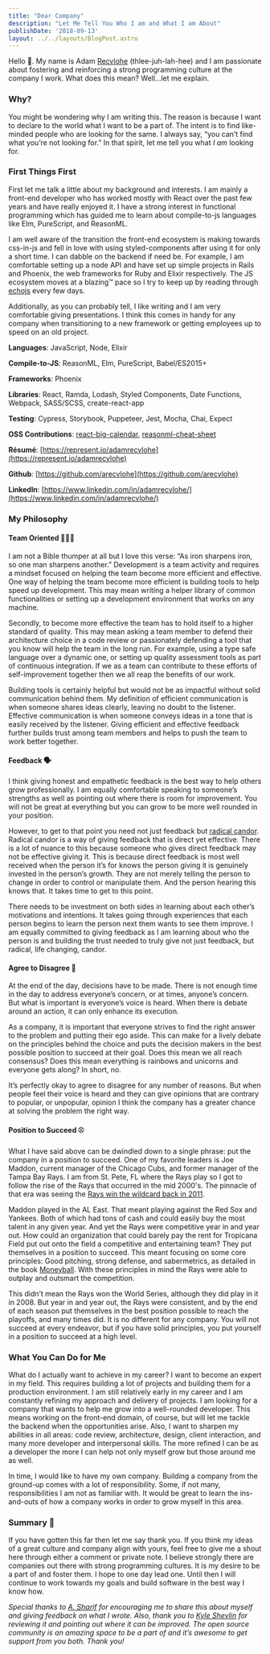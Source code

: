 ```yaml
---
title: "Dear Company"
description: "Let Me Tell You Who I am and What I am About"
publishDate: '2018-09-13'
layout: ../../layouts/BlogPost.astro
---
```


Hello 👋. My name is Adam [Recvlohe](https://medium.com/@arecvlohe/my-last-name-100c297e7a8e) (thlee-juh-lah-hee) and I am passionate about fostering and reinforcing a strong programming culture at the company I work. What does this mean? Well…let me explain.

### Why?

You might be wondering why I am writing this. The reason is because I want to declare to the world what I want to be a part of. The intent is to find like-minded people who are looking for the same. I always say, “you can’t find what you’re not looking for.” In that spirit, let me tell you what _I am_ looking for.

### First Things First

First let me talk a little about my background and interests. I am mainly a front-end developer who has worked mostly with React over the past few years and have really enjoyed it. I have a strong interest in functional programming which has guided me to learn about compile-to-js languages like Elm, PureScript, and ReasonML.

I am well aware of the transition the front-end ecosystem is making towards css-in-js and fell in love with using styled-components after using it for only a short time. I can dabble on the backend if need be. For example, I am comfortable setting up a node API and have set up simple projects in Rails and Phoenix, the web frameworks for Ruby and Elixir respectively. The JS ecosystem moves at a blazing™ pace so I try to keep up by reading through [echojs](http://www.echojs.com/latest/0) every few days.

Additionally, as you can probably tell, I like writing and I am very comfortable giving presentations. I think this comes in handy for any company when transitioning to a new framework or getting employees up to speed on an old project.

**Languages**: JavaScript, Node, Elixir

**Compile-to-JS**: ReasonML, Elm, PureScript, Babel/ES2015+

**Frameworks**: Phoenix

**Libraries**: React, Ramda, Lodash, Styled Components, Date Functions, Webpack, SASS/SCSS, create-react-app

**Testing**: Cypress, Storybook, Puppeteer, Jest, Mocha, Chai, Expect

**OSS Contributions**: [react-big-calendar](https://github.com/intljusticemission/react-big-calendar), [reasonml-cheat-sheet](https://github.com/arecvlohe/reasonml-cheat-sheet)

**Résumé**: [https://represent.io/adamrecvlohe](https://represent.io/adamrecvlohe)

**Github**: [https://github.com/arecvlohe](https://github.com/arecvlohe)

**LinkedIn**: [https://www.linkedin.com/in/adamrecvlohe/](https://www.linkedin.com/in/adamrecvlohe/)

### My Philosophy

#### Team Oriented 👬👫👭

I am not a Bible thumper at all but I love this verse: “As iron sharpens iron, so one man sharpens another.” Development is a team activity and requires a mindset focused on helping the team become more efficient and effective. One way of helping the team become more efficient is building tools to help speed up development. This may mean writing a helper library of common functionalities or setting up a development environment that works on any machine.

Secondly, to become more effective the team has to hold itself to a higher standard of quality. This may mean asking a team member to defend their architecture choice in a code review or passionately defending a tool that you know will help the team in the long run. For example, using a type safe language over a dynamic one, or setting up quality assessment tools as part of continuous integration. If we as a team can contribute to these efforts of self-improvement together then we all reap the benefits of our work.

Building tools is certainly helpful but would not be as impactful without solid communication behind them. My definition of efficient communication is when someone shares ideas clearly, leaving no doubt to the listener. Effective communication is when someone conveys ideas in a tone that is easily received by the listener. Giving efficient and effective feedback further builds trust among team members and helps to push the team to work better together.

#### Feedback 🗣

I think giving honest and empathetic feedback is the best way to help others grow professionally. I am equally comfortable speaking to someone’s strengths as well as pointing out where there is room for improvement. You will not be great at everything but you can grow to be more well rounded in your position.

However, to get to that point you need not just feedback but [radical candor](https://www.radicalcandor.com/). Radical candor is a way of giving feedback that is direct yet effective. There is a lot of nuance to this because someone who gives direct feedback may not be effective giving it. This is because direct feedback is most well received when the person it’s for knows the person giving it is genuinely invested in the person’s growth. They are not merely telling the person to change in order to control or manipulate them. And the person hearing this knows that. It takes time to get to this point.

There needs to be investment on both sides in learning about each other’s motivations and intentions. It takes going through experiences that each person begins to learn the person next them wants to see them improve. I am equally committed to giving feedback as I am learning about who the person is and building the trust needed to truly give not just feedback, but radical, life changing, candor.

#### Agree to Disagree 🤝

At the end of the day, decisions have to be made. There is not enough time in the day to address everyone’s concern, or at times, anyone’s concern. But what is important is everyone’s voice is heard. When there is debate around an action, it can only enhance its execution.

As a company, it is important that everyone strives to find the right answer to the problem and putting their ego aside. This can make for a lively debate on the principles behind the choice and puts the decision makers in the best possible position to succeed at their goal. Does this mean we all reach consensus? Does this mean everything is rainbows and unicorns and everyone gets along? In short, no.

It’s perfectly okay to agree to disagree for any number of reasons. But when people feel their voice is heard and they can give opinions that are contrary to popular, or unpopular, opinion I think the company has a greater chance at solving the problem the right way.

#### Position to Succeed ⚾️

What I have said above can be dwindled down to a single phrase: put the company in a position to succeed. One of my favorite leaders is Joe Maddon, current manager of the Chicago Cubs, and former manager of the Tampa Bay Rays. I am from St. Pete, FL where the Rays play so I got to follow the rise of the Rays that occurred in the mid 2000's. The pinnacle of that era was seeing the [Rays win the wildcard back in 2011](https://www.youtube.com/watch?v=hZItPjUqdiY&t=132s).

Maddon played in the AL East. That meant playing against the Red Sox and Yankees. Both of which had tons of cash and could easily buy the most talent in any given year. And yet the Rays were competitive year in and year out. How could an organization that could barely pay the rent for Tropicana Field put out onto the field a competitive and entertaining team? They put themselves in a position to succeed. This meant focusing on some core principles: Good pitching, strong defense, and sabermetrics, as detailed in the book [Moneyball](https://en.wikipedia.org/wiki/Moneyball). With these principles in mind the Rays were able to outplay and outsmart the competition.

This didn’t mean the Rays won the World Series, although they did play in it in 2008. But year in and year out, the Rays were consistent, and by the end of each season put themselves in the best position possible to reach the playoffs, and many times did. It is no different for any company. You will not succeed at every endeavor, but if you have solid principles, you put yourself in a position to succeed at a high level.

### What You Can Do for Me

What do I actually want to achieve in my career? I want to become an expert in my field. This requires building a lot of projects and building them for a production environment. I am still relatively early in my career and I am constantly refining my approach and delivery of projects. I am looking for a company that wants to help me grow into a well-rounded developer. This means working on the front-end domain, of course, but will let me tackle the backend when the opportunities arise. Also, I want to sharpen my abilities in all areas: code review, architecture, design, client interaction, and many more developer and interpersonal skills. The more refined I can be as a developer the more I can help not only myself grow but those around me as well.

In time, I would like to have my own company. Building a company from the ground-up comes with a lot of responsibility. Some, if not many, responsibilities I am not as familiar with. It would be great to learn the ins-and-outs of how a company works in order to grow myself in this area.

### Summary 📝

If you have gotten this far then let me say thank you. If you think my ideas of a great culture and company align with yours, feel free to give me a shout here through either a comment or private note. I believe strongly there are companies out there with strong programming cultures. It is my desire to be a part of and foster them. I hope to one day lead one. Until then I will continue to work towards my goals and build software in the best way I know how.

_Special thanks to_ [_A. Sharif_](https://medium.com/u/52e7bcc5db67) _for encouraging me to share this about myself and giving feedback on what I wrote. Also, thank you to_ [_Kyle Shevlin_](https://medium.com/u/e55117c5994d) _for reviewing it and pointing out where it can be improved. The open source community is an amazing space to be a part of and it’s awesome to get support from you both. Thank you!_
